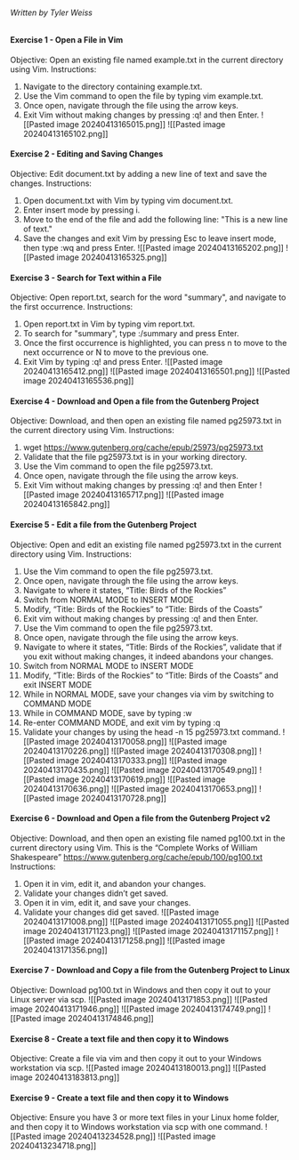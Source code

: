 ###### Written by Tyler Weiss
#### Exercise 1 - Open a File in Vim
Objective: Open an existing file named example.txt in the current directory using Vim. 
Instructions: 
1. Navigate to the directory containing example.txt. 
2. Use the Vim command to open the file by typing vim example.txt. 
3. Once open, navigate through the file using the arrow keys. 
4. Exit Vim without making changes by pressing :q! and then Enter.
![[Pasted image 20240413165015.png]]
![[Pasted image 20240413165102.png]]
#### Exercise 2 - Editing and Saving Changes
Objective: Edit document.txt by adding a new line of text and save the changes. 
Instructions: 
1. Open document.txt with Vim by typing vim document.txt. 
2. Enter insert mode by pressing i. 
3. Move to the end of the file and add the following line: "This is a new line of text." 
4. Save the changes and exit Vim by pressing Esc to leave insert mode, then type :wq and press Enter.
![[Pasted image 20240413165202.png]]
![[Pasted image 20240413165325.png]]
#### Exercise 3 - Search for Text within a File
Objective: Open report.txt, search for the word "summary", and navigate to the first occurrence. 
Instructions: 
1. Open report.txt in Vim by typing vim report.txt. 
2. To search for "summary", type :/summary and press Enter. 
3. Once the first occurrence is highlighted, you can press n to move to the next occurrence or N to move to the previous one. 
4. Exit Vim by typing :q! and press Enter.
![[Pasted image 20240413165412.png]]
![[Pasted image 20240413165501.png]]
![[Pasted image 20240413165536.png]]
#### Exercise 4 - Download and Open a file from the Gutenberg Project
Objective: Download, and then open an existing file named pg25973.txt in the current directory using Vim. 
Instructions: 
1. wget https://www.gutenberg.org/cache/epub/25973/pg25973.txt 
2. Validate that the file pg25973.txt is in your working directory. 
3. Use the Vim command to open the file pg25973.txt. 
4. Once open, navigate through the file using the arrow keys. 
5. Exit Vim without making changes by pressing :q! and then Enter
![[Pasted image 20240413165717.png]]
![[Pasted image 20240413165842.png]]
#### Exercise 5 - Edit a file from the Gutenberg Project
Objective: Open and edit an existing file named pg25973.txt in the current directory using Vim. 
Instructions: 
1. Use the Vim command to open the file pg25973.txt. 
2. Once open, navigate through the file using the arrow keys. 
3. Navigate to where it states, “Title: Birds of the Rockies” 
4. Switch from NORMAL MODE to INSERT MODE 
5. Modify, “Title: Birds of the Rockies” to “Title: Birds of the Coasts” 
6. Exit vim without making changes by pressing :q! and then Enter. 
7. Use the Vim command to open the file pg25973.txt. 
8. Once open, navigate through the file using the arrow keys. 
9. Navigate to where it states, “Title: Birds of the Rockies”, validate that if you exit without making changes, it indeed abandons your changes. 
10. Switch from NORMAL MODE to INSERT MODE 
11. Modify, “Title: Birds of the Rockies” to “Title: Birds of the Coasts” and exit INSERT MODE 
12. While in NORMAL MODE, save your changes via vim by switching to COMMAND MODE 
13. While in COMMAND MODE, save by typing :w 
14. Re-enter COMMAND MODE, and exit vim by typing :q 
15. Validate your changes by using the head -n 15 pg25973.txt command.
![[Pasted image 20240413170058.png]]
![[Pasted image 20240413170226.png]]
![[Pasted image 20240413170308.png]]
![[Pasted image 20240413170333.png]]
![[Pasted image 20240413170435.png]]
![[Pasted image 20240413170549.png]]
![[Pasted image 20240413170619.png]]
![[Pasted image 20240413170636.png]]
![[Pasted image 20240413170653.png]]
![[Pasted image 20240413170728.png]]
#### Exercise 6 - Download and Open a file from the Gutenberg Project v2
Objective: Download, and then open an existing file named pg100.txt in the current directory using Vim. This is the “Complete Works of William Shakespeare” 
https://www.gutenberg.org/cache/epub/100/pg100.txt
Instructions:
1. Open it in vim, edit it, and abandon your changes. 
2. Validate your changes didn’t get saved. 
3. Open it in vim, edit it, and save your changes. 
4. Validate your changes did get saved.
![[Pasted image 20240413171008.png]]
![[Pasted image 20240413171055.png]]
![[Pasted image 20240413171123.png]]
![[Pasted image 20240413171157.png]]
![[Pasted image 20240413171258.png]]
![[Pasted image 20240413171356.png]]
#### Exercise 7 - Download and Copy a file from the Gutenberg Project to Linux
Objective: Download pg100.txt in Windows and then copy it out to your Linux server via scp.
![[Pasted image 20240413171853.png]]
![[Pasted image 20240413171946.png]]
![[Pasted image 20240413174749.png]]
![[Pasted image 20240413174846.png]]
#### Exercise 8 - Create a text file and then copy it to Windows
Objective: Create a file via vim and then copy it out to your Windows workstation via scp.
![[Pasted image 20240413180013.png]]
![[Pasted image 20240413183813.png]]
#### Exercise 9 - Create a text file and then copy it to Windows
Objective: Ensure you have 3 or more text files in your Linux home folder, and then copy it to Windows workstation via scp with one command.
![[Pasted image 20240413234528.png]]
![[Pasted image 20240413234718.png]]
